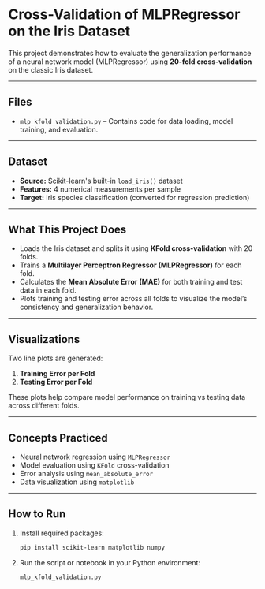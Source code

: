 # Cross-Validation of MLPRegressor on the Iris Dataset

This project demonstrates how to evaluate the generalization performance of a neural network model (MLPRegressor) using **20-fold cross-validation** on the classic Iris dataset.

---

## Files

- `mlp_kfold_validation.py` – Contains code for data loading, model training, and evaluation.

---

## Dataset

- **Source:** Scikit-learn's built-in `load_iris()` dataset
- **Features:** 4 numerical measurements per sample
- **Target:** Iris species classification (converted for regression prediction)

---

## What This Project Does

- Loads the Iris dataset and splits it using **KFold cross-validation** with 20 folds.
- Trains a **Multilayer Perceptron Regressor (MLPRegressor)** for each fold.
- Calculates the **Mean Absolute Error (MAE)** for both training and test data in each fold.
- Plots training and testing error across all folds to visualize the model’s consistency and generalization behavior.

---

## Visualizations

Two line plots are generated:

1. **Training Error per Fold**
2. **Testing Error per Fold**

These plots help compare model performance on training vs testing data across different folds.

---

## Concepts Practiced

- Neural network regression using `MLPRegressor`
- Model evaluation using `KFold` cross-validation
- Error analysis using `mean_absolute_error`
- Data visualization using `matplotlib`

---

## How to Run

1. Install required packages:
   ```bash
   pip install scikit-learn matplotlib numpy
    ```
2. Run the script or notebook in your Python environment:
   ```bash
   mlp_kfold_validation.py
    ```